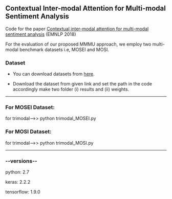 ## Contextual Inter-modal Attention for Multi-modal Sentiment Analysis
Code for the paper [Contextual inter-modal attention for multi-modal sentiment analysis](https://www.aclweb.org/anthology/D18-1382/) (EMNLP 2018)

For the evaluation of our proposed MMMU approach, we employ two multi-modal benchmark datasets i.e, MOSEI and MOSI. 

### Dataset

* You can download datasets from [here](https://drive.google.com/open?id=1IaErV0XIf8-F23wdOgjMaACYAELxneya).

* Download the dataset from given link and set the path in the code accordingly make two folder (i) results and (ii) weights.

-------------------------------------------------------
### For MOSEI Dataset:
for trimodal-->>  python trimodal_MOSEI.py  

### For MOSI Dataset:
for trimodal-->>  python trimodal_MOSI.py  

-------------------------------------------------------

### --versions--

python: 2.7

keras: 2.2.2

tensorflow: 1.9.0
